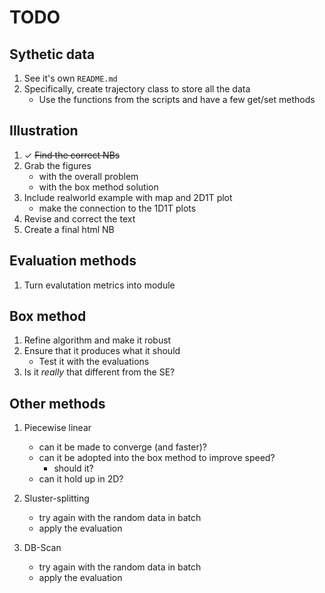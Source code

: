 # TODO

## Sythetic data

1. See it's own `README.md`
2. Specifically, create trajectory class to store all the data
    * Use the functions from the scripts and have a few get/set methods

## Illustration

1. $\checkmark$ ~~Find the correct NBs~~
2. Grab the figures 
    * with the overall problem
    * with the box method solution
3. Include realworld example with map and 2D1T plot
    * make the connection to the 1D1T plots
4. Revise and correct the text
5. Create a final html NB

## Evaluation methods

1. Turn evalutation metrics into module

## Box method

1. Refine algorithm and make it robust
2. Ensure that it produces what it should
    * Test it with the evaluations
3. Is it _really_ that different from the SE?
    
## Other methods

1. Piecewise linear
    * can it be made to converge (and faster)?
    * can it be adopted into the box method to improve speed?
        * should it?
    * can it hold up in 2D?

2. Sluster-splitting
    * try again with the random data in batch
    * apply the evaluation
   
3. DB-Scan
    * try again with the random data in batch
    * apply the evaluation
